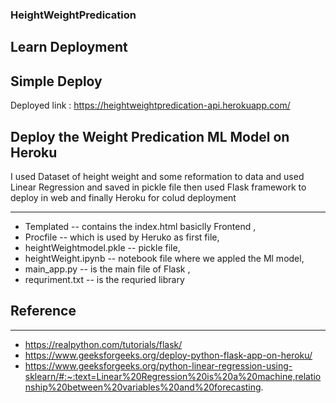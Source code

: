 ### HeightWeightPredication
## Learn Deployment

## Simple Deploy
Deployed link : https://heightweightpredication-api.herokuapp.com/

## Deploy the Weight Predication ML Model on Heroku 

   I used Dataset of height weight and some reformation to data and used Linear Regression and saved in pickle file 
   then used Flask framework to deploy in web
   and finally Heroku for colud deployment


***
   * Templated -- contains the index.html basiclly Frontend ,
   * Procfile -- which is used by Heruko as first file,
   * heightWeightmodel.pkle -- pickle file,
   * heightWeight.ipynb -- notebook file where we appled the Ml model,
   * main_app.py -- is the main file of Flask ,
   * requriment.txt -- is the requried library 
   
## Reference
***
* https://realpython.com/tutorials/flask/
* https://www.geeksforgeeks.org/deploy-python-flask-app-on-heroku/
* https://www.geeksforgeeks.org/python-linear-regression-using-sklearn/#:~:text=Linear%20Regression%20is%20a%20machine,relationship%20between%20variables%20and%20forecasting.
